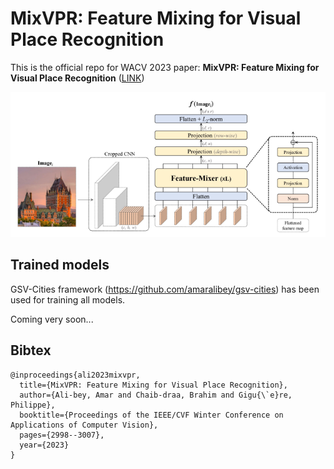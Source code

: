 # MixVPR: Feature Mixing for Visual Place Recognition

This is the official repo for WACV 2023 paper: **MixVPR: Feature Mixing for Visual Place Recognition** ([LINK](https://openaccess.thecvf.com/content/WACV2023/html/Ali-bey_MixVPR_Feature_Mixing_for_Visual_Place_Recognition_WACV_2023_paper.html))

![1675808347647](image/README/1675808347647.png)

## Trained models

GSV-Cities framework (https://github.com/amaralibey/gsv-cities) has been used for training all models.

Coming very soon...

## Bibtex

```
@inproceedings{ali2023mixvpr,
  title={MixVPR: Feature Mixing for Visual Place Recognition},
  author={Ali-bey, Amar and Chaib-draa, Brahim and Gigu{\`e}re, Philippe},
  booktitle={Proceedings of the IEEE/CVF Winter Conference on Applications of Computer Vision},
  pages={2998--3007},
  year={2023}
}
```
